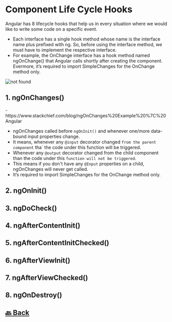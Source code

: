 <h1>Component Life Cycle Hooks</h1>

Angular has 8 lifecycle hooks that help us in every situation where we would like to write some code on a specific event.

- Each interface has a single hook method whose name is the interface name plus prefixed with ng. So, before using the interface method, we must have to implement the respective interface.
- For example, the OnChange interface has a hook method named ngOnChange() that Angular calls shortly after creating the component. Evermore, it’s required to import SimpleChanges for the OnChange method only.

<img src="https://media.licdn.com/dms/image/C5612AQHH-keKNUYirw/article-inline_image-shrink_1500_2232/0/1648102509784?e=1723075200&v=beta&t=PwfmG35SAngielKeuHWn641XwJOFkx7aGzZTwNiwT30" alt="not found">

<h2>1. ngOnChanges()</h2> - https://www.stackchief.com/blog/ngOnChanges%20Example%20%7C%20Angular

- ngOnChanges called before `ngOnInit()` and whenever one/more data-bound input properties change.
- It means, whenever any `@input` decorator changed `from the parent component` tha` the code under this function will be triggered.
- Whenever any `@output` decorator changed from the child component than the code under this `function will not be triggered`.
- This means if you don't have any `@Input` properties on a child, ngOnChanges will never get called.
- It’s required to import SimpleChanges for the OnChange method only.


<h2>2. ngOnInit()</h2>
<h2>3. ngDoCheck()</h2>
<h2>4. ngAfterContentInit()</h2>
<h2>5. ngAfterContentInitChecked()</h2>
<h2>6. ngAfterViewInit()</h2>
<h2>7. ngAfterViewChecked()</h2>
<h2>8. ngOnDestroy()</h2>


<h2><a href="https://github.com/sanjay9616/Angular/blob/master/README.md"> 🔙 Back</a></h2>
